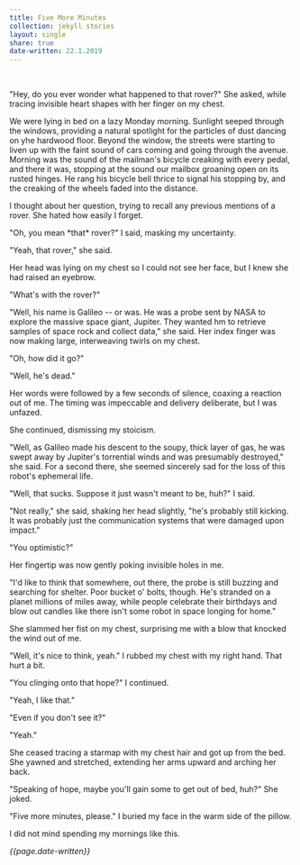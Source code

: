 ```yaml
---
title: Five More Minutes
collection: jekyll stories
layout: single
share: true
date-written: 22.1.2019
---
```


&nbsp;
&nbsp;


<p>
"Hey, do you ever wonder what happened to that rover?" She asked, while tracing invisible heart shapes with her finger on my chest.
</p>

<p>
We were lying in bed on a lazy Monday morning. Sunlight seeped through the windows, providing a natural spotlight for the particles of dust dancing on yhe hardwood floor. Beyond the window, the streets were starting to liven up with the faint sound of cars coming and going through the avenue. Morning was the sound of the mailman's bicycle creaking with every pedal, and there it was, stopping at the sound our mailbox groaning open on its rusted hinges. He rang his bicycle bell thrice to signal his stopping by, and the creaking of the wheels faded into the distance.
</p>

<p>
I thought about her question, trying to recall any previous mentions of a rover. She hated how easily I forget.
</p>

<p>
"Oh, you mean *that* rover?" I said, masking my uncertainty.
</p>

<p>
"Yeah, that rover," she said.
</p>

<p>
Her head was lying on my chest so I could not see her face, but I knew she had raised an eyebrow.
</p>

<p>
"What's with the rover?"
</p>

<p>
"Well, his name is Galileo -- or was. He was a probe sent by NASA to explore the massive space giant, Jupiter. They wanted hm to retrieve samples of space rock and collect data," she said. Her index finger was now making large, interweaving twirls on my chest. 
</p>

<p>
"Oh, how did it go?" 
</p>

<p>
"Well, he's dead."
</p>

<p>
Her words were followed by a few seconds of silence, coaxing a reaction out of me. The timing was impeccable and delivery deliberate, but I was unfazed. 
</p>

<p>
She continued, dismissing my stoicism.
</p>

<p>
"Well, as Galileo made his descent to the soupy, thick layer of gas, he was swept away by Jupiter's torrential winds and was presumably destroyed," she said. For a second there, she seemed sincerely sad for the loss of this robot's ephemeral life.
</p>

<p>
"Well, that sucks. Suppose it just wasn't meant to be, huh?" I said.
</p>

<p>
"Not really," she said, shaking her head slightly, "he's probably still kicking. It was probably just the communication systems that were damaged upon impact."
</p>

<p>
"You optimistic?"
</p>

<p>
Her fingertip was now gently poking invisible holes in me.
</p>

<p>
"I'd like to think that somewhere, out there, the probe is still buzzing and searching for shelter. Poor bucket o' bolts, though. He's stranded on a planet millions of miles away, while people celebrate their birthdays and blow out candles like there isn't some robot in space longing for home."
</p>

<p>
She slammed her fist on my chest, surprising me with a blow that knocked the wind out of me.
</p>

<p>
"Well, it's nice to think, yeah." I rubbed my chest with my right hand. That hurt a bit.
</p>

<p>
"You clinging onto that hope?" I continued.
</p>

<p>
"Yeah, I like that."
</p>

<p>
"Even if you don't see it?"
</p>

<p>
"Yeah."
</p>

<p>
She ceased tracing a starmap with my chest hair and got up from the bed. She yawned and stretched, extending her arms upward and arching her back.
</p>

<p>
"Speaking of hope, maybe you'll gain some to get out of bed, huh?" She joked.
</p>


<p>
"Five more minutes, please." I buried my face in the warm side of the pillow.
</p>

<p>
I did not mind spending my mornings like this.
</p>

<em> {{page.date-written}} </em>

